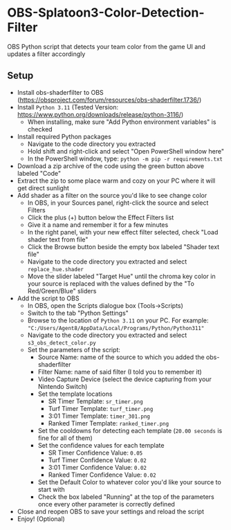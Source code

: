 # OBS-Splatoon3-Color-Detection-Filter
OBS Python script that detects your team color from the game UI and updates a filter accordingly

## Setup

- Install obs-shaderfilter to OBS (https://obsproject.com/forum/resources/obs-shaderfilter.1736/)
- Install `Python 3.11` (Tested Version: https://www.python.org/downloads/release/python-3116/)
  - When installing, make sure "Add Python environment variables" is checked
- Install required Python packages
  - Navigate to the code directory you extracted
  - Hold shift and right-click and select "Open PowerShell window here"
  - In the PowerShell window, type: `python -m pip -r requirements.txt`
- Download a zip archive of the code using the green button above labeled "Code"
- Extract the zip to some place warm and cozy on your PC where it will get direct sunlight
- Add shader as a filter on the source you'd like to see change color
  - In OBS, in your Sources panel, right-click the source and select Filters
  - Click the plus (+) button below the Effect Filters list
  - Give it a name and remember it for a few minutes
  - In the right panel, with your new effect filter selected, check "Load shader text from file"
  - Click the Browse button beside the empty box labeled "Shader text file"
  - Navigate to the code directory you extracted and select `replace_hue.shader`
  - Move the slider labeled "Target Hue" until the chroma key color in your source is replaced with the values defined by the "To Red/Green/Blue" sliders
- Add the script to OBS
  - In OBS, open the Scripts dialogue box (Tools->Scripts)
  - Switch to the tab "Python Settings"
  - Browse to the location of `Python 3.11` on your PC. For example: `"C:/Users/Agent8/AppData/Local/Programs/Python/Python311"`
  - Navigate to the code directory you extracted and select `s3_obs_detect_color.py`
  - Set the parameters of the script:
    - Source Name: name of the source to which you added the obs-shaderfilter
    - Filter Name: name of said filter (I told you to remember it)
    - Video Capture Device (select the device capturing from your Nintendo Switch)
    - Set the template locations
      - SR Timer Template: `sr_timer.png`
      - Turf Timer Template: `turf_timer.png`
      - 3:01 Timer Template: `timer_301.png`
      - Ranked Timer Template: `ranked_timer.png`
    - Set the cooldowns for detecting each template (`20.00 seconds` is fine for all of them)
    - Set the confidence values for each template
      - SR Timer Confidence Value: `0.05`
      - Turf Timer Confidence Value: `0.02`
      - 3:01 Timer Confidence Value: `0.02`
      - Ranked Timer Confidence Value: `0.02`
    - Set the Default Color to whatever color you'd like your source to start with
    - Check the box labeled "Running" at the top of the parameters once every other parameter is correctly defined
- Close and reopen OBS to save your settings and reload the script
- Enjoy! (Optional)
